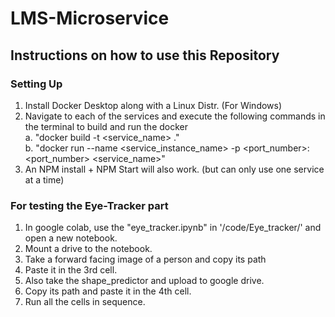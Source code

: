 # LMS-Microservice

## Instructions on how to use this Repository
### Setting Up
1. Install Docker Desktop along with a Linux Distr. (For Windows)
2. Navigate to each of the services and execute the following commands in the terminal to build and run the docker  
  a. "docker build -t <service_name> ."  
  b. "docker run --name <service_instance_name> -p <port_number>:<port_number> <service_name>"  
3. An NPM install + NPM Start will also work. (but can only use one service at a time)

### For testing the Eye-Tracker part
1. In google colab, use the "eye_tracker.ipynb" in '/code/Eye_tracker/' and open a new notebook.
2. Mount a drive to the notebook.
3. Take a forward facing image of a person and copy its path
4. Paste it in the 3rd cell.
5. Also take the shape_predictor and upload to google drive.
6. Copy its path and paste it in the 4th cell.
7. Run all the cells in sequence.
